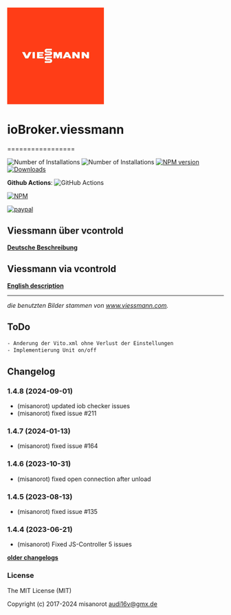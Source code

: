 ![Logo](admin/viessmann.png)
# ioBroker.viessmann
=================

![Number of Installations](http://iobroker.live/badges/viessmann-installed.svg) ![Number of Installations](http://iobroker.live/badges/viessmann-stable.svg) [![NPM version](http://img.shields.io/npm/v/iobroker.viessmann.svg)](https://www.npmjs.com/package/iobroker.viessmann)
[![Downloads](https://img.shields.io/npm/dm/iobroker.viessmann.svg)](https://www.npmjs.com/package/iobroker.viessmann)

**Github Actions**:
![GitHub Actions](https://github.com/misanorot/ioBroker.viessmann/workflows/Test%20and%20Release/badge.svg)

[![NPM](https://nodei.co/npm/iobroker.viessmann.png?downloads=true)](https://nodei.co/npm/iobroker.viessmann/)

[![paypal](https://www.paypalobjects.com/en_US/DK/i/btn/btn_donateCC_LG.gif)](https://www.paypal.com/cgi-bin/webscr?cmd=_s-xclick&hosted_button_id=ZYHW84XXF5REJ&source=url)

## Viessmann über vcontrold

**[Deutsche Beschreibung](docs/de/viessmann.md)**

## Viessmann via vcontrold

**[English description](docs/en/viessmann_en.md)**

******************************************************************************************
*die benutzten Bilder stammen von www.viessmann.com.*

## ToDo
	- Anderung der Vito.xml ohne Verlust der Einstellungen
	- Implementierung Unit on/off

## Changelog
<!--
    Placeholder for the next version (at the beginning of the line):
    ### **WORK IN PROGRESS**
-->
### 1.4.8 (2024-09-01)
* (misanorot) updated iob checker issues
* (misanorot) fixed issue #211

### 1.4.7 (2024-01-13)
* (misanorot) fixed issue #164

### 1.4.6 (2023-10-31)
* (misanorot) fixed open connection after unload

### 1.4.5 (2023-08-13)
* (misanorot) fixed issue #135

### 1.4.4 (2023-06-21) 
* (misanorot) Fixed JS-Controller 5 issues

**[older changelogs](CHANGELOG_OLD.md)**

### License

The MIT License (MIT)

Copyright (c) 2017-2024 misanorot <audi16v@gmx.de>